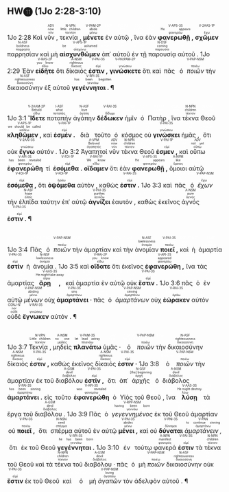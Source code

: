 ## HW⓫ (1Jo 2:28-3:10)
<rt>1Jo 2:28</rt> <RUBY><ruby><ruby>Καὶ<rt><font color='white'>καί</rt></ruby><rt>And</rt></ruby><rt>CONJ</rt></RUBY></font> <RUBY><ruby><ruby>νῦν ,<rt>νῦν</rt></ruby><rt>now</rt></ruby><rt>ADV</rt></RUBY> <RUBY><ruby><ruby>τεκνία ,<rt>τεκνίον</rt></ruby><rt>little children</rt></ruby><rt>N-VPN</rt></RUBY> <RUBY><ruby><ruby><strong>μένετε</strong><rt>μένω</rt></ruby><rt>abide</rt></ruby><rt>V-PAM-2P</rt></RUBY> <RUBY><ruby><ruby>ἐν<rt><font color='white'>ἐν</rt></ruby><rt>in</rt></ruby><rt>PREP</rt></RUBY></font> <RUBY><ruby><ruby>αὐτῷ ,<rt><font color='white'>αὐτός</rt></ruby><rt>Him</rt></ruby><rt>P-DSM</rt></RUBY></font> <RUBY><ruby><ruby>ἵνα<rt><font color='white'>ἵνα</rt></ruby><rt>so that</rt></ruby><rt>CONJ</rt></RUBY></font> <RUBY><ruby><ruby>ἐὰν<rt><font color='white'>ἐάν</rt></ruby><rt>when</rt></ruby><rt>CONJ</rt></RUBY></font> <RUBY><ruby><ruby><strong>φανερωθῇ ,</strong><rt>φανερόω</rt></ruby><rt>He appears</rt></ruby><rt>V-APS-3S</rt></RUBY> <RUBY><ruby><ruby><strong>σχῶμεν</strong><rt>ἔχω</rt></ruby><rt><font color='white'>we might have</font></rt></ruby><rt>V-2AAS-1P</rt></RUBY> <RUBY><ruby><ruby>παρρησίαν<rt>παρρησία</rt></ruby><rt>boldness</rt></ruby><rt>N-ASF</rt></RUBY> <RUBY><ruby><ruby>καὶ<rt><font color='white'>καί</rt></ruby><rt>and</rt></ruby><rt>CONJ</rt></RUBY></font> <RUBY><ruby><ruby>μὴ<rt><font color='white'>μή</rt></ruby><rt>not</rt></ruby><rt>PRT-N</rt></RUBY></font> <RUBY><ruby><ruby><strong>αἰσχυνθῶμεν</strong><rt>αἰσχύνω</rt></ruby><rt>be ashamed</rt></ruby><rt>V-APS-1P</rt></RUBY> <RUBY><ruby><ruby>ἀπ᾽<rt><font color='white'>ἀπό</rt></ruby><rt>before</rt></ruby><rt>PREP</rt></RUBY></font> <RUBY><ruby><ruby>αὐτοῦ<rt><font color='white'>αὐτός</rt></ruby><rt>Him</rt></ruby><rt>P-GSM</rt></RUBY></font> <RUBY><ruby><ruby>ἐν<rt><font color='white'>ἐν</rt></ruby><rt>at</rt></ruby><rt>PREP</rt></RUBY></font> <RUBY><ruby><ruby>τῇ<rt><font color='white'>ὁ</rt></ruby><rt>the</rt></ruby><rt>T-DSF</rt></RUBY></font> <RUBY><ruby><ruby>παρουσίᾳ<rt>παρουσία</rt></ruby><rt>coming</rt></ruby><rt>N-DSF</rt></RUBY> <RUBY><ruby><ruby>αὐτοῦ .<rt><font color='white'>αὐτός</rt></ruby><rt>of Him</rt></ruby><rt>P-GSM</rt></RUBY></font> <rt>1Jo 2:29</rt> <RUBY><ruby><ruby>Ἐὰν<rt><font color='white'>ἐάν</rt></ruby><rt>If</rt></ruby><rt>CONJ</rt></RUBY></font> <RUBY><ruby><ruby><strong>εἰδῆτε</strong><rt>εἴδω</rt></ruby><rt>you know</rt></ruby><rt>V-RAS-2P</rt></RUBY> <RUBY><ruby><ruby>ὅτι<rt><font color='white'>ὅτι</rt></ruby><rt>that</rt></ruby><rt>CONJ</rt></RUBY></font> <RUBY><ruby><ruby>δίκαιός<rt>δίκαιος</rt></ruby><rt>righteous</rt></ruby><rt>A-NSM</rt></RUBY> <RUBY><ruby><ruby><strong>ἐστιν ,</strong><rt>εἰμί</rt></ruby><rt><font color='white'>He is</font></rt></ruby><rt>V-PAI-3S</rt></RUBY> <RUBY><ruby><ruby><strong>γινώσκετε</strong><rt>γινώσκω</rt></ruby><rt><font color='white'>you know</font></rt></ruby><rt>V-PAI⁞PAM-2P</rt></RUBY> <RUBY><ruby><ruby>ὅτι<rt><font color='white'>ὅτι</rt></ruby><rt>that</rt></ruby><rt>CONJ</rt></RUBY></font> <RUBY><ruby><ruby>καὶ<rt><font color='white'>καί</rt></ruby><rt>also</rt></ruby><rt>CONJ</rt></RUBY></font> <RUBY><ruby><ruby>πᾶς<rt><font color='white'>πᾶς</rt></ruby><rt>everyone</rt></ruby><rt>A-NSM</rt></RUBY></font> <RUBY><ruby><ruby>ὁ<rt><font color='white'>ὁ</rt></ruby><rt>-</rt></ruby><rt>T-NSM</rt></RUBY></font> <RUBY><ruby><ruby><em>ποιῶν</em><rt>ποιέω</rt></ruby><rt><font color='white'>practicing</font></rt></ruby><rt>V-PAP-NSM</rt></RUBY> <RUBY><ruby><ruby>τὴν<rt><font color='white'>ὁ</rt></ruby><rt>-</rt></ruby><rt>T-ASF</rt></RUBY></font> <RUBY><ruby><ruby>δικαιοσύνην<rt>δικαιοσύνη</rt></ruby><rt>righteousness</rt></ruby><rt>N-ASF</rt></RUBY> <RUBY><ruby><ruby>ἐξ<rt><font color='white'>ἐκ</rt></ruby><rt>of</rt></ruby><rt>PREP</rt></RUBY></font> <RUBY><ruby><ruby>αὐτοῦ<rt><font color='white'>αὐτός</rt></ruby><rt>Him</rt></ruby><rt>P-GSM</rt></RUBY></font> <RUBY><ruby><ruby><strong>γεγέννηται . ¶</strong><rt>γεννάω</rt></ruby><rt>has been begotten</rt></ruby><rt>V-RPI-3S</rt></RUBY></br></br></br> <rt>1Jo 3:1</rt> <RUBY><ruby><ruby><strong>Ἴδετε</strong><rt>εἴδω</rt></ruby><rt>Behold</rt></ruby><rt>V-2AAM-2P</rt></RUBY> <RUBY><ruby><ruby>ποταπὴν<rt>ποταπός</rt></ruby><rt>what</rt></ruby><rt>I-ASF</rt></RUBY> <RUBY><ruby><ruby>ἀγάπην<rt>ἀγάπη</rt></ruby><rt>love</rt></ruby><rt>N-ASF</rt></RUBY> <RUBY><ruby><ruby><strong>δέδωκεν</strong><rt>δίδωμι</rt></ruby><rt><font color='white'>has given</font></rt></ruby><rt>V-RAI-3S</rt></RUBY> <RUBY><ruby><ruby>ἡμῖν<rt><font color='white'>ἐγώ</rt></ruby><rt>to us</rt></ruby><rt>P-1DP</rt></RUBY></font> <RUBY><ruby><ruby>ὁ<rt><font color='white'>ὁ</rt></ruby><rt>the</rt></ruby><rt>T-NSM</rt></RUBY></font> <RUBY><ruby><ruby>Πατὴρ ,<rt><font color='white'>πατήρ</rt></ruby><rt>Father</rt></ruby><rt>N-NSM</rt></RUBY></font> <RUBY><ruby><ruby>ἵνα<rt><font color='white'>ἵνα</rt></ruby><rt>that</rt></ruby><rt>CONJ</rt></RUBY></font> <RUBY><ruby><ruby>τέκνα<rt>τέκνον</rt></ruby><rt>children</rt></ruby><rt>N-NPN</rt></RUBY> <RUBY><ruby><ruby>Θεοῦ<rt><font color='white'>θεός</rt></ruby><rt>of God</rt></ruby><rt>N-GSM</rt></RUBY></font> <RUBY><ruby><ruby><strong>κληθῶμεν ,</strong><rt>καλέω</rt></ruby><rt>we should be called</rt></ruby><rt>V-APS-1P</rt></RUBY> <RUBY><ruby><ruby>καὶ<rt><font color='white'>καί</rt></ruby><rt>and</rt></ruby><rt>CONJ</rt></RUBY></font> <RUBY><ruby><ruby><strong>ἐσμέν .</strong><rt>εἰμί</rt></ruby><rt><font color='white'>we are!</font></rt></ruby><rt>V-PAI-1P</rt></RUBY> <RUBY><ruby><ruby>διὰ<rt><font color='white'>διά</rt></ruby><rt>Because of</rt></ruby><rt>PREP</rt></RUBY></font> <RUBY><ruby><ruby>τοῦτο<rt><font color='white'>οὗτος</rt></ruby><rt>this</rt></ruby><rt>D-ASN</rt></RUBY></font> <RUBY><ruby><ruby>ὁ<rt><font color='white'>ὁ</rt></ruby><rt>the</rt></ruby><rt>T-NSM</rt></RUBY></font> <RUBY><ruby><ruby>κόσμος<rt><font color='white'>κόσμος</rt></ruby><rt>world</rt></ruby><rt>N-NSM</rt></RUBY></font> <RUBY><ruby><ruby>οὐ<rt><font color='white'>οὐ</rt></ruby><rt>not</rt></ruby><rt>PRT-N</rt></RUBY></font> <RUBY><ruby><ruby><strong>γινώσκει</strong><rt>γινώσκω</rt></ruby><rt><font color='white'>knows</font></rt></ruby><rt>V-PAI-3S</rt></RUBY> <RUBY><ruby><ruby>ἡμᾶς ,<rt><font color='white'>ἐγώ</rt></ruby><rt>us</rt></ruby><rt>P-1AP</rt></RUBY></font> <RUBY><ruby><ruby>ὅτι<rt><font color='white'>ὅτι</rt></ruby><rt>because</rt></ruby><rt>CONJ</rt></RUBY></font> <RUBY><ruby><ruby>οὐκ<rt><font color='white'>οὐ</rt></ruby><rt>not</rt></ruby><rt>PRT-N</rt></RUBY></font> <RUBY><ruby><ruby><strong>ἔγνω</strong><rt>γινώσκω</rt></ruby><rt><font color='white'>it knew</font></rt></ruby><rt>V-2AAI-3S</rt></RUBY> <RUBY><ruby><ruby>αὐτόν .<rt><font color='white'>αὐτός</rt></ruby><rt>Him</rt></ruby><rt>P-ASM</rt></RUBY></font> <rt>1Jo 3:2</rt> <RUBY><ruby><ruby>Ἀγαπητοί<rt>ἀγαπητός</rt></ruby><rt>Beloved</rt></ruby><rt>A-VPM</rt></RUBY> <RUBY><ruby><ruby>νῦν<rt>νῦν</rt></ruby><rt>now</rt></ruby><rt>ADV</rt></RUBY> <RUBY><ruby><ruby>τέκνα<rt>τέκνον</rt></ruby><rt>children</rt></ruby><rt>N-NPN</rt></RUBY> <RUBY><ruby><ruby>Θεοῦ<rt><font color='white'>θεός</rt></ruby><rt>of God</rt></ruby><rt>N-GSM</rt></RUBY></font> <RUBY><ruby><ruby><strong>ἐσμεν ,</strong><rt>εἰμί</rt></ruby><rt><font color='white'>are we</font></rt></ruby><rt>V-PAI-1P</rt></RUBY> <RUBY><ruby><ruby>καὶ<rt><font color='white'>καί</rt></ruby><rt>and</rt></ruby><rt>CONJ</rt></RUBY></font> <RUBY><ruby><ruby>οὔπω<rt>οὔπω</rt></ruby><rt>not yet</rt></ruby><rt>ADV</rt></RUBY> <RUBY><ruby><ruby><strong>ἐφανερώθη</strong><rt>φανερόω</rt></ruby><rt>has been revealed</rt></ruby><rt>V-API-3S</rt></RUBY> <RUBY><ruby><ruby>τί<rt><font color='white'>τίς</rt></ruby><rt>what</rt></ruby><rt>I-NSN</rt></RUBY></font> <RUBY><ruby><ruby><strong>ἐσόμεθα .</strong><rt>εἰμί</rt></ruby><rt><font color='white'>we will be</font></rt></ruby><rt>V-FDI-1P</rt></RUBY> <RUBY><ruby><ruby><strong>οἴδαμεν</strong><rt>εἴδω</rt></ruby><rt>We know</rt></ruby><rt>V-RAI-1P</rt></RUBY> <RUBY><ruby><ruby>ὅτι<rt><font color='white'>ὅτι</rt></ruby><rt>that</rt></ruby><rt>CONJ</rt></RUBY></font> <RUBY><ruby><ruby>ἐὰν<rt><font color='white'>ἐάν</rt></ruby><rt>when</rt></ruby><rt>CONJ</rt></RUBY></font> <RUBY><ruby><ruby><strong>φανερωθῇ ,</strong><rt>φανερόω</rt></ruby><rt>He appears</rt></ruby><rt>V-APS-3S</rt></RUBY> <RUBY><ruby><ruby>ὅμοιοι<rt>ὅμοιος</rt></ruby><rt>like</rt></ruby><rt>A-NPM</rt></RUBY> <RUBY><ruby><ruby>αὐτῷ<rt><font color='white'>αὐτός</rt></ruby><rt>Him</rt></ruby><rt>P-DSM</rt></RUBY></font> <RUBY><ruby><ruby><strong>ἐσόμεθα ,</strong><rt>εἰμί</rt></ruby><rt><font color='white'>we will be</font></rt></ruby><rt>V-FDI-1P</rt></RUBY> <RUBY><ruby><ruby>ὅτι<rt><font color='white'>ὅτι</rt></ruby><rt>for</rt></ruby><rt>CONJ</rt></RUBY></font> <RUBY><ruby><ruby><strong>ὀψόμεθα</strong><rt>ὁράω</rt></ruby><rt><font color='white'>we will see</font></rt></ruby><rt>V-FDI-1P</rt></RUBY> <RUBY><ruby><ruby>αὐτὸν ,<rt><font color='white'>αὐτός</rt></ruby><rt>Him</rt></ruby><rt>P-ASM</rt></RUBY></font> <RUBY><ruby><ruby>καθώς<rt><font color='white'>καθώς</rt></ruby><rt>as</rt></ruby><rt>CONJ</rt></RUBY></font> <RUBY><ruby><ruby><strong>ἐστιν .</strong><rt>εἰμί</rt></ruby><rt><font color='white'>He is</font></rt></ruby><rt>V-PAI-3S</rt></RUBY> <rt>1Jo 3:3</rt> <RUBY><ruby><ruby>καὶ<rt><font color='white'>καί</rt></ruby><rt>And</rt></ruby><rt>CONJ</rt></RUBY></font> <RUBY><ruby><ruby>πᾶς<rt><font color='white'>πᾶς</rt></ruby><rt>everyone</rt></ruby><rt>A-NSM</rt></RUBY></font> <RUBY><ruby><ruby>ὁ<rt><font color='white'>ὁ</rt></ruby><rt>-</rt></ruby><rt>T-NSM</rt></RUBY></font> <RUBY><ruby><ruby><em>ἔχων</em><rt>ἔχω</rt></ruby><rt><font color='white'>having</font></rt></ruby><rt>V-PAP-NSM</rt></RUBY> <RUBY><ruby><ruby>τὴν<rt><font color='white'>ὁ</rt></ruby><rt>the</rt></ruby><rt>T-ASF</rt></RUBY></font> <RUBY><ruby><ruby>ἐλπίδα<rt>ἐλπίς</rt></ruby><rt>hope</rt></ruby><rt>N-ASF</rt></RUBY> <RUBY><ruby><ruby>ταύτην<rt><font color='white'>οὗτος</rt></ruby><rt>this</rt></ruby><rt>D-ASF</rt></RUBY></font> <RUBY><ruby><ruby>ἐπ᾽<rt><font color='white'>ἐπί</rt></ruby><rt>in</rt></ruby><rt>PREP</rt></RUBY></font> <RUBY><ruby><ruby>αὐτῷ<rt><font color='white'>αὐτός</rt></ruby><rt>Him</rt></ruby><rt>P-DSM</rt></RUBY></font> <RUBY><ruby><ruby><strong>ἁγνίζει</strong><rt>ἁγνίζω</rt></ruby><rt>purifies</rt></ruby><rt>V-PAI-3S</rt></RUBY> <RUBY><ruby><ruby>ἑαυτὸν ,<rt><font color='white'>ἑαυτοῦ</rt></ruby><rt>himself</rt></ruby><rt>F-3ASM</rt></RUBY></font> <RUBY><ruby><ruby>καθὼς<rt><font color='white'>καθώς</rt></ruby><rt>just as</rt></ruby><rt>CONJ</rt></RUBY></font> <RUBY><ruby><ruby>ἐκεῖνος<rt><font color='white'>ἐκεῖνος</rt></ruby><rt>He</rt></ruby><rt>D-NSM</rt></RUBY></font> <RUBY><ruby><ruby>ἁγνός<rt>ἁγνός</rt></ruby><rt>pure</rt></ruby><rt>A-NSM</rt></RUBY> <RUBY><ruby><ruby><strong>ἐστιν . ¶</strong><rt>εἰμί</rt></ruby><rt><font color='white'>is</font></rt></ruby><rt>V-PAI-3S</rt></RUBY></br></br></br> <rt>1Jo 3:4</rt> <RUBY><ruby><ruby>Πᾶς<rt><font color='white'>πᾶς</rt></ruby><rt>Everyone</rt></ruby><rt>A-NSM</rt></RUBY></font> <RUBY><ruby><ruby>ὁ<rt><font color='white'>ὁ</rt></ruby><rt>-</rt></ruby><rt>T-NSM</rt></RUBY></font> <RUBY><ruby><ruby><em>ποιῶν</em><rt>ποιέω</rt></ruby><rt><font color='white'>committing</font></rt></ruby><rt>V-PAP-NSM</rt></RUBY> <RUBY><ruby><ruby>τὴν<rt><font color='white'>ὁ</rt></ruby><rt>-</rt></ruby><rt>T-ASF</rt></RUBY></font> <RUBY><ruby><ruby>ἁμαρτίαν<rt><font color='white'>ἁμαρτία</rt></ruby><rt>sin</rt></ruby><rt>N-ASF</rt></RUBY></font> <RUBY><ruby><ruby>καὶ<rt><font color='white'>καί</rt></ruby><rt>also</rt></ruby><rt>CONJ</rt></RUBY></font> <RUBY><ruby><ruby>τὴν<rt><font color='white'>ὁ</rt></ruby><rt>-</rt></ruby><rt>T-ASF</rt></RUBY></font> <RUBY><ruby><ruby>ἀνομίαν<rt>ἀνομία</rt></ruby><rt>lawlessness</rt></ruby><rt>N-ASF</rt></RUBY> <RUBY><ruby><ruby><strong>ποιεῖ ,</strong><rt>ποιέω</rt></ruby><rt><font color='white'>commits</font></rt></ruby><rt>V-PAI-3S</rt></RUBY> <RUBY><ruby><ruby>καὶ<rt><font color='white'>καί</rt></ruby><rt>and</rt></ruby><rt>CONJ</rt></RUBY></font> <RUBY><ruby><ruby>ἡ<rt><font color='white'>ὁ</rt></ruby><rt>-</rt></ruby><rt>T-NSF</rt></RUBY></font> <RUBY><ruby><ruby>ἁμαρτία<rt><font color='white'>ἁμαρτία</rt></ruby><rt>sin</rt></ruby><rt>N-NSF</rt></RUBY></font> <RUBY><ruby><ruby><strong>ἐστὶν</strong><rt>εἰμί</rt></ruby><rt><font color='white'>is</font></rt></ruby><rt>V-PAI-3S</rt></RUBY> <RUBY><ruby><ruby>ἡ<rt><font color='white'>ὁ</rt></ruby><rt>-</rt></ruby><rt>T-NSF</rt></RUBY></font> <RUBY><ruby><ruby>ἀνομία .<rt>ἀνομία</rt></ruby><rt>lawlessness</rt></ruby><rt>N-NSF</rt></RUBY> <rt>1Jo 3:5</rt> <RUBY><ruby><ruby>καὶ<rt><font color='white'>καί</rt></ruby><rt>And</rt></ruby><rt>CONJ</rt></RUBY></font> <RUBY><ruby><ruby><strong>οἴδατε</strong><rt>εἴδω</rt></ruby><rt>you know</rt></ruby><rt>V-RAI-2P</rt></RUBY> <RUBY><ruby><ruby>ὅτι<rt><font color='white'>ὅτι</rt></ruby><rt>that</rt></ruby><rt>CONJ</rt></RUBY></font> <RUBY><ruby><ruby>ἐκεῖνος<rt><font color='white'>ἐκεῖνος</rt></ruby><rt>He</rt></ruby><rt>D-NSM</rt></RUBY></font> <RUBY><ruby><ruby><strong>ἐφανερώθη ,</strong><rt>φανερόω</rt></ruby><rt>appeared</rt></ruby><rt>V-API-3S</rt></RUBY> <RUBY><ruby><ruby>ἵνα<rt><font color='white'>ἵνα</rt></ruby><rt>so that</rt></ruby><rt>CONJ</rt></RUBY></font> <RUBY><ruby><ruby>τὰς<rt><font color='white'>ὁ</rt></ruby><rt>-</rt></ruby><rt>T-APF</rt></RUBY></font> <RUBY><ruby><ruby>ἁμαρτίας<rt><font color='white'>ἁμαρτία</rt></ruby><rt>sins</rt></ruby><rt>N-APF</rt></RUBY></font> <RUBY><ruby><ruby><strong>ἄρῃ ,</strong><rt>αἴρω</rt></ruby><rt>He might take away</rt></ruby><rt>V-AAS-3S</rt></RUBY> <RUBY><ruby><ruby>καὶ<rt><font color='white'>καί</rt></ruby><rt>and</rt></ruby><rt>CONJ</rt></RUBY></font> <RUBY><ruby><ruby>ἁμαρτία<rt><font color='white'>ἁμαρτία</rt></ruby><rt>sin</rt></ruby><rt>N-NSF</rt></RUBY></font> <RUBY><ruby><ruby>ἐν<rt><font color='white'>ἐν</rt></ruby><rt>in</rt></ruby><rt>PREP</rt></RUBY></font> <RUBY><ruby><ruby>αὐτῷ<rt><font color='white'>αὐτός</rt></ruby><rt>Him</rt></ruby><rt>P-DSM</rt></RUBY></font> <RUBY><ruby><ruby>οὐκ<rt><font color='white'>οὐ</rt></ruby><rt>not</rt></ruby><rt>PRT-N</rt></RUBY></font> <RUBY><ruby><ruby><strong>ἔστιν .</strong><rt>εἰμί</rt></ruby><rt><font color='white'>there is</font></rt></ruby><rt>V-PAI-3S</rt></RUBY> <rt>1Jo 3:6</rt> <RUBY><ruby><ruby>πᾶς<rt><font color='white'>πᾶς</rt></ruby><rt>Anyone</rt></ruby><rt>A-NSM</rt></RUBY></font> <RUBY><ruby><ruby>ὁ<rt><font color='white'>ὁ</rt></ruby><rt>-</rt></ruby><rt>T-NSM</rt></RUBY></font> <RUBY><ruby><ruby>ἐν<rt><font color='white'>ἐν</rt></ruby><rt>in</rt></ruby><rt>PREP</rt></RUBY></font> <RUBY><ruby><ruby>αὐτῷ<rt><font color='white'>αὐτός</rt></ruby><rt>Him</rt></ruby><rt>P-DSM</rt></RUBY></font> <RUBY><ruby><ruby><em>μένων</em><rt>μένω</rt></ruby><rt>abiding</rt></ruby><rt>V-PAP-NSM</rt></RUBY> <RUBY><ruby><ruby>οὐχ<rt><font color='white'>οὐ</rt></ruby><rt>not</rt></ruby><rt>PRT-N</rt></RUBY></font> <RUBY><ruby><ruby><strong>ἁμαρτάνει ·</strong><rt>ἁμαρτάνω</rt></ruby><rt>sins</rt></ruby><rt>V-PAI-3S</rt></RUBY> <RUBY><ruby><ruby>πᾶς<rt><font color='white'>πᾶς</rt></ruby><rt>anyone</rt></ruby><rt>A-NSM</rt></RUBY></font> <RUBY><ruby><ruby>ὁ<rt><font color='white'>ὁ</rt></ruby><rt>-</rt></ruby><rt>T-NSM</rt></RUBY></font> <RUBY><ruby><ruby><em>ἁμαρτάνων</em><rt>ἁμαρτάνω</rt></ruby><rt>sinning</rt></ruby><rt>V-PAP-NSM</rt></RUBY> <RUBY><ruby><ruby>οὐχ<rt><font color='white'>οὐ</rt></ruby><rt>not</rt></ruby><rt>PRT-N</rt></RUBY></font> <RUBY><ruby><ruby><strong>ἑώρακεν</strong><rt>ὁράω</rt></ruby><rt><font color='white'>has seen</font></rt></ruby><rt>V-RAI-3S</rt></RUBY> <RUBY><ruby><ruby>αὐτὸν<rt><font color='white'>αὐτός</rt></ruby><rt>Him</rt></ruby><rt>P-ASM</rt></RUBY></font> <RUBY><ruby><ruby>οὐδὲ<rt>οὐδέ</rt></ruby><rt>nor</rt></ruby><rt>CONJ-N</rt></RUBY> <RUBY><ruby><ruby><strong>ἔγνωκεν</strong><rt>γινώσκω</rt></ruby><rt><font color='white'>has he known</font></rt></ruby><rt>V-RAI-3S</rt></RUBY> <RUBY><ruby><ruby>αὐτόν . ¶<rt><font color='white'>αὐτός</rt></ruby><rt>Him</rt></ruby><rt>P-ASM</rt></RUBY></font></br></br></br> <rt>1Jo 3:7</rt> <RUBY><ruby><ruby>Τεκνία ,<rt>τεκνίον</rt></ruby><rt>Little children</rt></ruby><rt>N-VPN</rt></RUBY> <RUBY><ruby><ruby>μηδεὶς<rt>μηδείς</rt></ruby><rt>no one</rt></ruby><rt>A-NSM</rt></RUBY> <RUBY><ruby><ruby><strong>πλανάτω</strong><rt>πλανάω</rt></ruby><rt>let lead astray</rt></ruby><rt>V-PAM-3S</rt></RUBY> <RUBY><ruby><ruby>ὑμᾶς ·<rt><font color='white'>σύ</rt></ruby><rt>you</rt></ruby><rt>P-2AP</rt></RUBY></font> <RUBY><ruby><ruby>ὁ<rt><font color='white'>ὁ</rt></ruby><rt>the [one]</rt></ruby><rt>T-NSM</rt></RUBY></font> <RUBY><ruby><ruby><em>ποιῶν</em><rt>ποιέω</rt></ruby><rt><font color='white'>practicing</font></rt></ruby><rt>V-PAP-NSM</rt></RUBY> <RUBY><ruby><ruby>τὴν<rt><font color='white'>ὁ</rt></ruby><rt>-</rt></ruby><rt>T-ASF</rt></RUBY></font> <RUBY><ruby><ruby>δικαιοσύνην<rt>δικαιοσύνη</rt></ruby><rt>righteousness</rt></ruby><rt>N-ASF</rt></RUBY> <RUBY><ruby><ruby>δίκαιός<rt>δίκαιος</rt></ruby><rt>righteous</rt></ruby><rt>A-NSM</rt></RUBY> <RUBY><ruby><ruby><strong>ἐστιν ,</strong><rt>εἰμί</rt></ruby><rt><font color='white'>is</font></rt></ruby><rt>V-PAI-3S</rt></RUBY> <RUBY><ruby><ruby>καθὼς<rt><font color='white'>καθώς</rt></ruby><rt>just as</rt></ruby><rt>CONJ</rt></RUBY></font> <RUBY><ruby><ruby>ἐκεῖνος<rt><font color='white'>ἐκεῖνος</rt></ruby><rt>He</rt></ruby><rt>D-NSM</rt></RUBY></font> <RUBY><ruby><ruby>δίκαιός<rt>δίκαιος</rt></ruby><rt>righteous</rt></ruby><rt>A-NSM</rt></RUBY> <RUBY><ruby><ruby><strong>ἐστιν ·</strong><rt>εἰμί</rt></ruby><rt><font color='white'>is</font></rt></ruby><rt>V-PAI-3S</rt></RUBY> <rt>1Jo 3:8</rt> <RUBY><ruby><ruby>ὁ<rt><font color='white'>ὁ</rt></ruby><rt>The [one]</rt></ruby><rt>T-NSM</rt></RUBY></font> <RUBY><ruby><ruby><em>ποιῶν</em><rt>ποιέω</rt></ruby><rt><font color='white'>practicing</font></rt></ruby><rt>V-PAP-NSM</rt></RUBY> <RUBY><ruby><ruby>τὴν<rt><font color='white'>ὁ</rt></ruby><rt>-</rt></ruby><rt>T-ASF</rt></RUBY></font> <RUBY><ruby><ruby>ἁμαρτίαν<rt><font color='white'>ἁμαρτία</rt></ruby><rt>sin</rt></ruby><rt>N-ASF</rt></RUBY></font> <RUBY><ruby><ruby>ἐκ<rt><font color='white'>ἐκ</rt></ruby><rt>of</rt></ruby><rt>PREP</rt></RUBY></font> <RUBY><ruby><ruby>τοῦ<rt><font color='white'>ὁ</rt></ruby><rt>the</rt></ruby><rt>T-GSM</rt></RUBY></font> <RUBY><ruby><ruby>διαβόλου<rt>διάβολος</rt></ruby><rt>devil</rt></ruby><rt>A-GSM</rt></RUBY> <RUBY><ruby><ruby><strong>ἐστίν ,</strong><rt>εἰμί</rt></ruby><rt><font color='white'>is</font></rt></ruby><rt>V-PAI-3S</rt></RUBY> <RUBY><ruby><ruby>ὅτι<rt><font color='white'>ὅτι</rt></ruby><rt>because</rt></ruby><rt>CONJ</rt></RUBY></font> <RUBY><ruby><ruby>ἀπ᾽<rt><font color='white'>ἀπό</rt></ruby><rt>from</rt></ruby><rt>PREP</rt></RUBY></font> <RUBY><ruby><ruby>ἀρχῆς<rt>ἀρχή</rt></ruby><rt>[the] beginning</rt></ruby><rt>N-GSF</rt></RUBY> <RUBY><ruby><ruby>ὁ<rt><font color='white'>ὁ</rt></ruby><rt>the</rt></ruby><rt>T-NSM</rt></RUBY></font> <RUBY><ruby><ruby>διάβολος<rt>διάβολος</rt></ruby><rt>devil</rt></ruby><rt>A-NSM</rt></RUBY> <RUBY><ruby><ruby><strong>ἁμαρτάνει .</strong><rt>ἁμαρτάνω</rt></ruby><rt>has been sinning</rt></ruby><rt>V-PAI-3S</rt></RUBY> <RUBY><ruby><ruby>εἰς<rt><font color='white'>εἰς</rt></ruby><rt>For</rt></ruby><rt>PREP</rt></RUBY></font> <RUBY><ruby><ruby>τοῦτο<rt><font color='white'>οὗτος</rt></ruby><rt>this [reason]</rt></ruby><rt>D-ASN</rt></RUBY></font> <RUBY><ruby><ruby><strong>ἐφανερώθη</strong><rt>φανερόω</rt></ruby><rt>was revealed</rt></ruby><rt>V-API-3S</rt></RUBY> <RUBY><ruby><ruby>ὁ<rt><font color='white'>ὁ</rt></ruby><rt>the</rt></ruby><rt>T-NSM</rt></RUBY></font> <RUBY><ruby><ruby>Υἱὸς<rt><font color='white'>υἱός</rt></ruby><rt>Son</rt></ruby><rt>N-NSM</rt></RUBY></font> <RUBY><ruby><ruby>τοῦ<rt><font color='white'>ὁ</rt></ruby><rt>-</rt></ruby><rt>T-GSM</rt></RUBY></font> <RUBY><ruby><ruby>Θεοῦ ,<rt><font color='white'>θεός</rt></ruby><rt>of God</rt></ruby><rt>N-GSM</rt></RUBY></font> <RUBY><ruby><ruby>ἵνα<rt><font color='white'>ἵνα</rt></ruby><rt>so that</rt></ruby><rt>CONJ</rt></RUBY></font> <RUBY><ruby><ruby><strong>λύσῃ</strong><rt>λύω</rt></ruby><rt>He might destroy</rt></ruby><rt>V-AAS-3S</rt></RUBY> <RUBY><ruby><ruby>τὰ<rt><font color='white'>ὁ</rt></ruby><rt>the</rt></ruby><rt>T-APN</rt></RUBY></font> <RUBY><ruby><ruby>ἔργα<rt><font color='white'>ἔργον</rt></ruby><rt>works</rt></ruby><rt>N-APN</rt></RUBY></font> <RUBY><ruby><ruby>τοῦ<rt><font color='white'>ὁ</rt></ruby><rt>of the</rt></ruby><rt>T-GSM</rt></RUBY></font> <RUBY><ruby><ruby>διαβόλου .<rt>διάβολος</rt></ruby><rt>devil</rt></ruby><rt>A-GSM</rt></RUBY> <rt>1Jo 3:9</rt> <RUBY><ruby><ruby>Πᾶς<rt><font color='white'>πᾶς</rt></ruby><rt>Anyone</rt></ruby><rt>A-NSM</rt></RUBY></font> <RUBY><ruby><ruby>ὁ<rt><font color='white'>ὁ</rt></ruby><rt>-</rt></ruby><rt>T-NSM</rt></RUBY></font> <RUBY><ruby><ruby><em>γεγεννημένος</em><rt>γεννάω</rt></ruby><rt>having been born</rt></ruby><rt>V-RPP-NSM</rt></RUBY> <RUBY><ruby><ruby>ἐκ<rt><font color='white'>ἐκ</rt></ruby><rt>of</rt></ruby><rt>PREP</rt></RUBY></font> <RUBY><ruby><ruby>τοῦ<rt><font color='white'>ὁ</rt></ruby><rt>-</rt></ruby><rt>T-GSM</rt></RUBY></font> <RUBY><ruby><ruby>Θεοῦ<rt><font color='white'>θεός</rt></ruby><rt>God</rt></ruby><rt>N-GSM</rt></RUBY></font> <RUBY><ruby><ruby>ἁμαρτίαν<rt><font color='white'>ἁμαρτία</rt></ruby><rt>sin</rt></ruby><rt>N-ASF</rt></RUBY></font> <RUBY><ruby><ruby>οὐ<rt><font color='white'>οὐ</rt></ruby><rt>not</rt></ruby><rt>PRT-N</rt></RUBY></font> <RUBY><ruby><ruby><strong>ποιεῖ ,</strong><rt>ποιέω</rt></ruby><rt><font color='white'>practices</font></rt></ruby><rt>V-PAI-3S</rt></RUBY> <RUBY><ruby><ruby>ὅτι<rt><font color='white'>ὅτι</rt></ruby><rt>because</rt></ruby><rt>CONJ</rt></RUBY></font> <RUBY><ruby><ruby>σπέρμα<rt>σπέρμα</rt></ruby><rt>seed</rt></ruby><rt>N-NSN</rt></RUBY> <RUBY><ruby><ruby>αὐτοῦ<rt><font color='white'>αὐτός</rt></ruby><rt>of Him</rt></ruby><rt>P-GSM</rt></RUBY></font> <RUBY><ruby><ruby>ἐν<rt><font color='white'>ἐν</rt></ruby><rt>in</rt></ruby><rt>PREP</rt></RUBY></font> <RUBY><ruby><ruby>αὐτῷ<rt><font color='white'>αὐτός</rt></ruby><rt>him</rt></ruby><rt>P-DSM</rt></RUBY></font> <RUBY><ruby><ruby><strong>μένει ,</strong><rt>μένω</rt></ruby><rt>abides</rt></ruby><rt>V-PAI-3S</rt></RUBY> <RUBY><ruby><ruby>καὶ<rt><font color='white'>καί</rt></ruby><rt>and</rt></ruby><rt>CONJ</rt></RUBY></font> <RUBY><ruby><ruby>οὐ<rt><font color='white'>οὐ</rt></ruby><rt>not</rt></ruby><rt>PRT-N</rt></RUBY></font> <RUBY><ruby><ruby><strong>δύναται</strong><rt>δύναμαι</rt></ruby><rt><font color='white'>he is able</font></rt></ruby><rt>V-PNI-3S</rt></RUBY> <RUBY><ruby><ruby><em>ἁμαρτάνειν ,</em><rt>ἁμαρτάνω</rt></ruby><rt>to continue sinning</rt></ruby><rt>V-PAN</rt></RUBY> <RUBY><ruby><ruby>ὅτι<rt><font color='white'>ὅτι</rt></ruby><rt>because</rt></ruby><rt>CONJ</rt></RUBY></font> <RUBY><ruby><ruby>ἐκ<rt><font color='white'>ἐκ</rt></ruby><rt>of</rt></ruby><rt>PREP</rt></RUBY></font> <RUBY><ruby><ruby>τοῦ<rt><font color='white'>ὁ</rt></ruby><rt>-</rt></ruby><rt>T-GSM</rt></RUBY></font> <RUBY><ruby><ruby>Θεοῦ<rt><font color='white'>θεός</rt></ruby><rt>God</rt></ruby><rt>N-GSM</rt></RUBY></font> <RUBY><ruby><ruby><strong>γεγέννηται .</strong><rt>γεννάω</rt></ruby><rt>he has been born</rt></ruby><rt>V-RPI-3S</rt></RUBY> <rt>1Jo 3:10</rt> <RUBY><ruby><ruby>ἐν<rt><font color='white'>ἐν</rt></ruby><rt>Through</rt></ruby><rt>PREP</rt></RUBY></font> <RUBY><ruby><ruby>τούτῳ<rt><font color='white'>οὗτος</rt></ruby><rt>this</rt></ruby><rt>D-DSN</rt></RUBY></font> <RUBY><ruby><ruby>φανερά<rt>φανερός</rt></ruby><rt>manifest</rt></ruby><rt>A-NPN</rt></RUBY> <RUBY><ruby><ruby><strong>ἐστιν</strong><rt>εἰμί</rt></ruby><rt><font color='white'>are</font></rt></ruby><rt>V-PAI-3S</rt></RUBY> <RUBY><ruby><ruby>τὰ<rt><font color='white'>ὁ</rt></ruby><rt>the</rt></ruby><rt>T-NPN</rt></RUBY></font> <RUBY><ruby><ruby>τέκνα<rt>τέκνον</rt></ruby><rt>children</rt></ruby><rt>N-NPN</rt></RUBY> <RUBY><ruby><ruby>τοῦ<rt><font color='white'>ὁ</rt></ruby><rt>-</rt></ruby><rt>T-GSM</rt></RUBY></font> <RUBY><ruby><ruby>Θεοῦ<rt><font color='white'>θεός</rt></ruby><rt>of God</rt></ruby><rt>N-GSM</rt></RUBY></font> <RUBY><ruby><ruby>καὶ<rt><font color='white'>καί</rt></ruby><rt>and</rt></ruby><rt>CONJ</rt></RUBY></font> <RUBY><ruby><ruby>τὰ<rt><font color='white'>ὁ</rt></ruby><rt>the</rt></ruby><rt>T-NPN</rt></RUBY></font> <RUBY><ruby><ruby>τέκνα<rt>τέκνον</rt></ruby><rt>children</rt></ruby><rt>N-NPN</rt></RUBY> <RUBY><ruby><ruby>τοῦ<rt><font color='white'>ὁ</rt></ruby><rt>of the</rt></ruby><rt>T-GSM</rt></RUBY></font> <RUBY><ruby><ruby>διαβόλου ·<rt>διάβολος</rt></ruby><rt>devil</rt></ruby><rt>A-GSM</rt></RUBY> <RUBY><ruby><ruby>πᾶς<rt><font color='white'>πᾶς</rt></ruby><rt>Anyone</rt></ruby><rt>A-NSM</rt></RUBY></font> <RUBY><ruby><ruby>ὁ<rt><font color='white'>ὁ</rt></ruby><rt>-</rt></ruby><rt>T-NSM</rt></RUBY></font> <RUBY><ruby><ruby>μὴ<rt><font color='white'>μή</rt></ruby><rt>not</rt></ruby><rt>PRT-N</rt></RUBY></font> <RUBY><ruby><ruby><em>ποιῶν</em><rt>ποιέω</rt></ruby><rt><font color='white'>practicing</font></rt></ruby><rt>V-PAP-NSM</rt></RUBY> <RUBY><ruby><ruby>δικαιοσύνην<rt>δικαιοσύνη</rt></ruby><rt>righteousness</rt></ruby><rt>N-ASF</rt></RUBY> <RUBY><ruby><ruby>οὐκ<rt><font color='white'>οὐ</rt></ruby><rt>not</rt></ruby><rt>PRT-N</rt></RUBY></font> <RUBY><ruby><ruby><strong>ἔστιν</strong><rt>εἰμί</rt></ruby><rt><font color='white'>is</font></rt></ruby><rt>V-PAI-3S</rt></RUBY> <RUBY><ruby><ruby>ἐκ<rt><font color='white'>ἐκ</rt></ruby><rt>of</rt></ruby><rt>PREP</rt></RUBY></font> <RUBY><ruby><ruby>τοῦ<rt><font color='white'>ὁ</rt></ruby><rt>-</rt></ruby><rt>T-GSM</rt></RUBY></font> <RUBY><ruby><ruby>Θεοῦ<rt><font color='white'>θεός</rt></ruby><rt>God</rt></ruby><rt>N-GSM</rt></RUBY></font> <RUBY><ruby><ruby>καὶ<rt><font color='white'>καί</rt></ruby><rt>and also</rt></ruby><rt>CONJ</rt></RUBY></font> <RUBY><ruby><ruby>ὁ<rt><font color='white'>ὁ</rt></ruby><rt>the [one]</rt></ruby><rt>T-NSM</rt></RUBY></font> <RUBY><ruby><ruby>μὴ<rt><font color='white'>μή</rt></ruby><rt>not</rt></ruby><rt>PRT-N</rt></RUBY></font> <RUBY><ruby><ruby><em>ἀγαπῶν</em><rt>ἀγαπάω</rt></ruby><rt>loving</rt></ruby><rt>V-PAP-NSM</rt></RUBY> <RUBY><ruby><ruby>τὸν<rt><font color='white'>ὁ</rt></ruby><rt>the</rt></ruby><rt>T-ASM</rt></RUBY></font> <RUBY><ruby><ruby>ἀδελφὸν<rt><font color='white'>ἀδελφός</rt></ruby><rt>brother</rt></ruby><rt>N-ASM</rt></RUBY></font> <RUBY><ruby><ruby>αὐτοῦ . ¶<rt><font color='white'>αὐτός</rt></ruby><rt>of him</rt></ruby><rt>P-GSM</rt></RUBY></font>